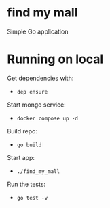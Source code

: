# find my mall
Simple Go application

# Running on local

Get dependencies with:
* `dep ensure`

Start mongo service:
* `docker compose up -d`

Build repo:
* `go build`

Start app:
* `./find_my_mall`

Run the tests:
* `go test -v`
